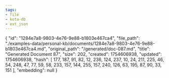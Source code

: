 ```yaml
---
tags:
- file
- kota-db
- ext_json
---
```

{
  "id": "1284e7a8-9803-4e76-9e88-b1803e467ca4",
  "file_path": "./examples-data/personal-kb/documents/1284e7a8-9803-4e76-9e88-b1803e467ca4.md",
  "original_path": "/generated/doc-087.md",
  "title": "Generated Document 87",
  "size": 202,
  "created": 1754606938,
  "updated": 1754606938,
  "hash": [
    177,
    187,
    91,
    82,
    12,
    236,
    124,
    237,
    10,
    24,
    211,
    225,
    46,
    54,
    248,
    47,
    77,
    59,
    58,
    233,
    157,
    144,
    255,
    157,
    240,
    126,
    63,
    195,
    87,
    90,
    33,
    151
  ],
  "embedding": null
}